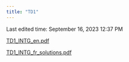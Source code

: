 ```yaml
---
title: "TD1"
---
```

Last edited time: September 16, 2023 12:37 PM

[TD1_INTG_en.pdf](TD1/TD1_INTG_en.pdf)

[TD1_INTG_fr_solutions.pdf](TD1/TD1_INTG_fr_solutions.pdf)
